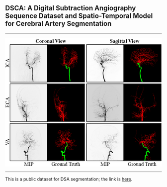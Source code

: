 ## DSCA: A Digital Subtraction Angiography Sequence Dataset and Spatio-Temporal Model for Cerebral Artery Segmentation
****
![image](https://github.com/jiongzhang-john/DSCA/blob/main/images/label1.png)
****
This is a public dataset for DSA segmentation; the link is [here](https://zenodo.org/records/11255024).
